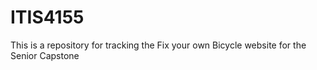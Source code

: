 # ITIS4155
This is a repository for tracking the Fix your own Bicycle website for the Senior Capstone
